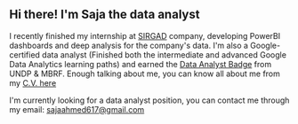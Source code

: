 ## Hi there! I'm Saja the data analyst

I recently finished my internship at [SIRGAD](https://www.sirgad.com/) company, developing PowerBI dashboards and deep analysis for the company's data.
I'm also a Google-certified data analyst (Finished both the intermediate and advanced Google Data Analytics learning paths) and earned the [Data Analyst Badge](https://www.credly.com/badges/4c5a21f0-fea9-4f28-8fa7-a7bee804eb29/public_url) from UNDP & MBRF.
Enough talking about me, you can know all about me from my [C.V. here](https://drive.google.com/file/d/1ZARHhMwCUyCuEEseyZEneuxw05j2lWNg/view?usp=sharing)

I'm currently looking for a data analyst position, you can contact me through my email: sajaahmed617@gmail.com
<!--
**sajaahmed5/sajaahmed5** is a ✨ _special_ ✨ repository because its `README.md` (this file) appears on your GitHub profile.

Here are some ideas to get you started:

- 🔭 I’m currently working on ...
- 🌱 I’m currently learning ...
- 👯 I’m looking to collaborate on ...
- 🤔 I’m looking for help with ...
- 💬 Ask me about ...
- 📫 How to reach me: ...
-->
